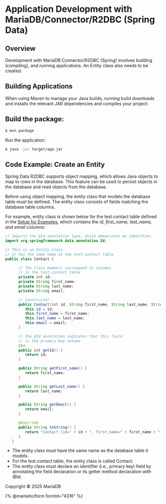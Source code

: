 # Application Development with MariaDB/Connector/R2DBC (Spring Data)

## Overview

Development with MariaDB Connector/R2DBC (Spring) involves building (compiling), and running applications. An Entity class also needs to be created.

## Building Applications

When using Maven to manage your Java builds, running build downloads and installs the relevant JAR dependencies and compiles your project:

## Build the package:

```bash
$ mvn package
```

Run the application:

```bash
$ java -jar target/app.jar
```

## Code Example: Create an Entity

Spring Data R2DBC supports object mapping, which allows Java objects to map to rows in the database. This feature can be used to persist objects in the database and read objects from the database.

Before using object mapping, the entity class that models the database table must be defined. The entity class consists of fields matching the database table columns.

For example, entity class is shown below for the test.contact table defined in the [Setup for Examples](setup-for-connector-r2dbc-examples-spring-data.md), which contains the _id, first\_name, last\_name, and email columns_:

```java
// Imports the @Id annotation type, which demarcates an identifier.
import org.springframework.data.annotation.Id;

// This is an Entity class
// It has the same name as the text.contact table
public class Contact {

      // The class members correspond to columns
      // in the test.contact table
      private int id;
      private String first_name;
      private String last_name;
      private String email;

      // Constructor
      public Contact(int id, String first_name, String last_name, String email) {
         this.id = id;
         this.first_name = first_name;
         this.last_name = last_name;
         this.email = email;
      }

      // The @Id annotation indicates that this field
      // is the primary key column
      @Id
      public int getId() {
         return id;
      }

      public String getFirst_name() {
         return first_name;
      }

      public String getLast_name() {
         return last_name;
      }

      public String getEmail() {
         return email;
      }

      @Override
      public String toString() {
         return "Contact [id=" + id + ", first_name=" + first_name + ", last_name=" + last_name + ", email=" + email + "]";
      }
   }
```

* The entity class must have the same name as the database table it models.
* For the test.contact table, the entity class is called Contact.
* The entity class must declare an identifier (i.e., primary key) field by annotating the field declaration or its getter method declaration with @Id.

Copyright © 2025 MariaDB


{% @marketo/form formId="4316" %}
